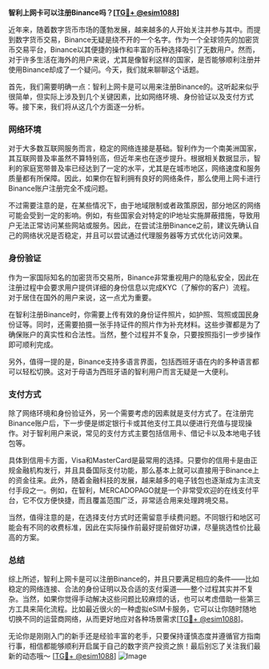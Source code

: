 **智利上网卡可以注册Binance吗？[[TG💪+ @esim1088](https://t.me/s/esim1088)]**

近年来，随着数字货币市场的蓬勃发展，越来越多的人开始关注并参与其中。而提到数字货币交易，Binance无疑是绕不开的一个名字。作为一个全球领先的加密货币交易平台，Binance以其便捷的操作和丰富的币种选择吸引了无数用户。然而，对于许多生活在海外的用户来说，尤其是像智利这样的国家，是否能够顺利注册并使用Binance却成了一个疑问。今天，我们就来聊聊这个话题。

首先，我们需要明确一点：智利上网卡是可以用来注册Binance的。这听起来似乎很简单，但实际上涉及到几个关键因素，比如网络环境、身份验证以及支付方式等。接下来，我们将从这几个方面逐一分析。

### 网络环境

对于大多数互联网服务而言，稳定的网络连接是基础。智利作为一个南美洲国家，其互联网普及率虽然不算特别高，但近年来也在逐步提升。根据相关数据显示，智利的家庭宽带普及率已经达到了一定的水平，尤其是在城市地区，网络速度和服务质量都有所保障。因此，如果你在智利拥有良好的网络条件，那么使用上网卡进行Binance账户注册完全不成问题。

不过需要注意的是，在某些情况下，由于地域限制或者政策原因，部分地区的网络可能会受到一定的影响。例如，有些国家会对特定的IP地址实施屏蔽措施，导致用户无法正常访问某些网站或服务。因此，在尝试注册Binance之前，建议先确认自己的网络状况是否稳定，并且可以尝试通过代理服务器等方式优化访问效果。

### 身份验证

作为一家国际知名的加密货币交易所，Binance非常重视用户的隐私安全，因此在注册过程中会要求用户提供详细的身份信息以完成KYC（了解你的客户）流程。对于居住在国外的用户来说，这一点尤为重要。

在智利注册Binance时，你需要上传有效的身份证件照片，如护照、驾照或国民身份证等。同时，还需要拍摄一张手持证件的照片作为补充材料。这些步骤都是为了确保账户的真实性和合法性。当然，整个过程并不复杂，只要按照指引一步步操作即可顺利完成。

另外，值得一提的是，Binance支持多语言界面，包括西班牙语在内的多种语言都可以轻松切换。这对于母语为西班牙语的智利用户而言无疑是一大便利。

### 支付方式

除了网络环境和身份验证外，另一个需要考虑的因素就是支付方式了。在注册完Binance账户后，下一步便是绑定银行卡或其他支付工具以便进行充值与提现操作。对于智利用户来说，常见的支付方式主要包括信用卡、借记卡以及本地电子钱包等。

具体到信用卡方面，Visa和MasterCard是最常用的选择。只要你的信用卡是由正规金融机构发行，并且具备国际支付功能，那么基本上就可以直接用于Binance上的资金往来。此外，随着金融科技的发展，越来越多的电子钱包也逐渐成为主流支付手段之一。例如，在智利，MERCADOPAGO就是一个非常受欢迎的在线支付平台，它不仅方便快捷，而且覆盖范围广泛，非常适合用来处理跨境交易。

当然，值得注意的是，在选择支付方式时还需留意手续费问题。不同银行和地区可能会有不同的收费标准，因此在实际操作前最好提前做好功课，尽量挑选性价比最高的方案。

### 总结

综上所述，智利上网卡是可以注册Binance的，并且只要满足相应的条件——比如稳定的网络连接、合法的身份证明以及合适的支付渠道——整个过程其实并不复杂。当然，如果你觉得手动解决这些问题比较麻烦的话，也可以考虑借助一些第三方工具来简化流程。比如最近很火的一种虚拟eSIM卡服务，它可以让你随时随地切换不同的运营商网络，从而更好地应对各种场景需求[[TG💪+ @esim1088](https://t.me/s/esim1088)]。

无论你是刚刚入门的新手还是经验丰富的老手，只要保持谨慎态度并遵循官方指南行事，相信都能够顺利开启属于自己的数字资产投资之旅！最后别忘了关注我们最新的动态哦～ [[TG💪+ @esim1088](https://t.me/s/esim1088)] ![Image](https://i.postimg.cc/4NQfJmqS/Snipaste-2025-05-13-00-14-12.png)